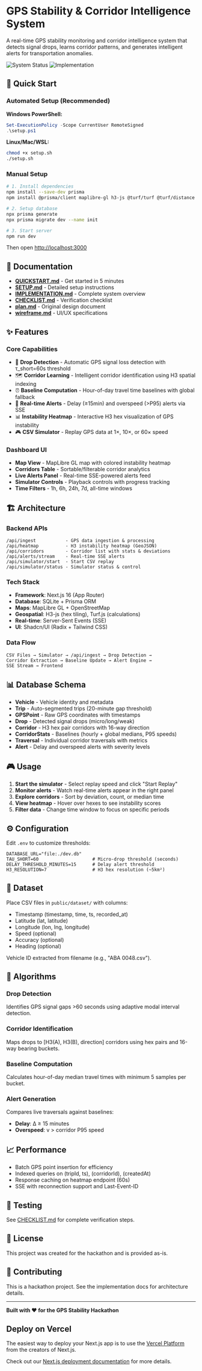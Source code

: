 # GPS Stability & Corridor Intelligence System

A real-time GPS stability monitoring and corridor intelligence system that detects signal drops, learns corridor patterns, and generates intelligent alerts for transportation anomalies.

![System Status](https://img.shields.io/badge/status-ready-success)
![Implementation](https://img.shields.io/badge/implementation-100%25-brightgreen)

## 🚀 Quick Start

### Automated Setup (Recommended)

**Windows PowerShell:**
```powershell
Set-ExecutionPolicy -Scope CurrentUser RemoteSigned
.\setup.ps1
```

**Linux/Mac/WSL:**
```bash
chmod +x setup.sh
./setup.sh
```

### Manual Setup

```bash
# 1. Install dependencies
npm install --save-dev prisma
npm install @prisma/client maplibre-gl h3-js @turf/turf @turf/distance @turf/bearing csv-parse dayjs

# 2. Setup database
npx prisma generate
npx prisma migrate dev --name init

# 3. Start server
npm run dev
```

Then open [http://localhost:3000](http://localhost:3000)

## 📖 Documentation

- **[QUICKSTART.md](QUICKSTART.md)** - Get started in 5 minutes
- **[SETUP.md](SETUP.md)** - Detailed setup instructions
- **[IMPLEMENTATION.md](IMPLEMENTATION.md)** - Complete system overview
- **[CHECKLIST.md](CHECKLIST.md)** - Verification checklist
- **[plan.md](plan.md)** - Original design document
- **[wireframe.md](wireframe.md)** - UI/UX specifications

## ✨ Features

### Core Capabilities
- 🎯 **Drop Detection** - Automatic GPS signal loss detection with τ_short=60s threshold
- 🗺️ **Corridor Learning** - Intelligent corridor identification using H3 spatial indexing
- ⏰ **Baseline Computation** - Hour-of-day travel time baselines with global fallback
- 🚨 **Real-time Alerts** - Delay (≥15min) and overspeed (>P95) alerts via SSE
- 📊 **Instability Heatmap** - Interactive H3 hex visualization of GPS instability
- 🎮 **CSV Simulator** - Replay GPS data at 1×, 10×, or 60× speed

### Dashboard UI
- **Map View** - MapLibre GL map with colored instability heatmap
- **Corridors Table** - Sortable/filterable corridor analytics
- **Live Alerts Panel** - Real-time SSE-powered alerts feed
- **Simulator Controls** - Playback controls with progress tracking
- **Time Filters** - 1h, 6h, 24h, 7d, all-time windows

## 🏗️ Architecture

### Backend APIs
```
/api/ingest           - GPS data ingestion & processing
/api/heatmap          - H3 instability heatmap (GeoJSON)
/api/corridors        - Corridor list with stats & deviations
/api/alerts/stream    - Real-time SSE alerts
/api/simulator/start  - Start CSV replay
/api/simulator/status - Simulator status & control
```

### Tech Stack
- **Framework**: Next.js 16 (App Router)
- **Database**: SQLite + Prisma ORM
- **Maps**: MapLibre GL + OpenStreetMap
- **Geospatial**: H3-js (hex tiling), Turf.js (calculations)
- **Real-time**: Server-Sent Events (SSE)
- **UI**: Shadcn/UI (Radix + Tailwind CSS)

### Data Flow
```
CSV Files → Simulator → /api/ingest → Drop Detection → 
Corridor Extraction → Baseline Update → Alert Engine → 
SSE Stream → Frontend
```

## 📊 Database Schema

- **Vehicle** - Vehicle identity and metadata
- **Trip** - Auto-segmented trips (20-minute gap threshold)
- **GPSPoint** - Raw GPS coordinates with timestamps
- **Drop** - Detected signal drops (micro/long/weak)
- **Corridor** - H3 hex pair corridors with 16-way direction
- **CorridorStats** - Baselines (hourly + global medians, P95 speeds)
- **Traversal** - Individual corridor traversals with metrics
- **Alert** - Delay and overspeed alerts with severity levels

## 🎮 Usage

1. **Start the simulator** - Select replay speed and click "Start Replay"
2. **Monitor alerts** - Watch real-time alerts appear in the right panel
3. **Explore corridors** - Sort by deviation, count, or median time
4. **View heatmap** - Hover over hexes to see instability scores
5. **Filter data** - Change time window to focus on specific periods

## ⚙️ Configuration

Edit `.env` to customize thresholds:

```env
DATABASE_URL="file:./dev.db"
TAU_SHORT=60                    # Micro-drop threshold (seconds)
DELAY_THRESHOLD_MINUTES=15      # Delay alert threshold
H3_RESOLUTION=7                 # H3 hex resolution (~5km²)
```

## 📁 Dataset

Place CSV files in `public/dataset/` with columns:
- Timestamp (timestamp, time, ts, recorded_at)
- Latitude (lat, latitude)
- Longitude (lon, lng, longitude)
- Speed (optional)
- Accuracy (optional)
- Heading (optional)

Vehicle ID extracted from filename (e.g., "ABA 0048.csv").

## 🔬 Algorithms

### Drop Detection
Identifies GPS signal gaps >60 seconds using adaptive modal interval detection.

### Corridor Identification  
Maps drops to [H3(A), H3(B), direction] corridors using hex pairs and 16-way bearing buckets.

### Baseline Computation
Calculates hour-of-day median travel times with minimum 5 samples per bucket.

### Alert Generation
Compares live traversals against baselines:
- **Delay**: Δ ≥ 15 minutes
- **Overspeed**: v > corridor P95 speed

## 📈 Performance

- Batch GPS point insertion for efficiency
- Indexed queries on (tripId, ts), (corridorId), (createdAt)
- Response caching on heatmap endpoint (60s)
- SSE with reconnection support and Last-Event-ID

## 🧪 Testing

See [CHECKLIST.md](CHECKLIST.md) for complete verification steps.

## 📝 License

This project was created for the hackathon and is provided as-is.

## 🤝 Contributing

This is a hackathon project. See the implementation docs for architecture details.

---

**Built with ❤️ for the GPS Stability Hackathon**

## Deploy on Vercel

The easiest way to deploy your Next.js app is to use the [Vercel Platform](https://vercel.com/new?utm_medium=default-template&filter=next.js&utm_source=create-next-app&utm_campaign=create-next-app-readme) from the creators of Next.js.

Check out our [Next.js deployment documentation](https://nextjs.org/docs/app/building-your-application/deploying) for more details.
